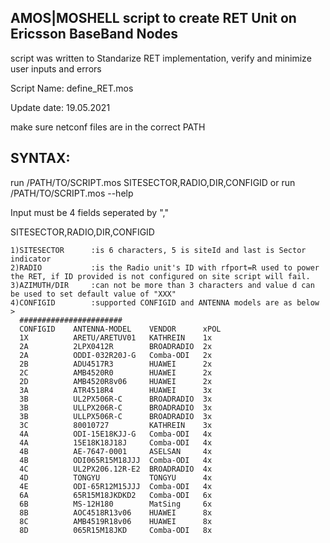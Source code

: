 ## AMOS|MOSHELL script to create RET Unit on Ericsson BaseBand Nodes

script was written to Standarize RET implementation, verify and minimize user inputs and errors

Script Name: define_RET.mos

Update date: 19.05.2021

make sure netconf files are in the correct PATH

## SYNTAX:
run /PATH/TO/SCRIPT.mos SITESECTOR,RADIO,DIR,CONFIGID or run /PATH/TO/SCRIPT.mos --help

Input must be 4 fields seperated by ","

SITESECTOR,RADIO,DIR,CONFIGID

    1)SITESECTOR      :is 6 characters, 5 is siteId and last is Sector indicator
    2)RADIO           :is the Radio unit's ID with rfport=R used to power the RET, if ID provided is not configured on site script will fail.
    3)AZIMUTH/DIR     :can not be more than 3 characters and value d can be used to set default value of "XXX"
    4)CONFIGID        :supported CONFIGID and ANTENNA models are as below >
      #######################
      CONFIGID    ANTENNA-MODEL    VENDOR      xPOL
      1X          ARETU/ARETUV01   KATHREIN    1x
      2A          2LPX0412R        BROADRADIO  2x
      2A          ODDI-032R20J-G   Comba-ODI   2x
      2B          ADU4517R3        HUAWEI      2x
      2C          AMB4520R0        HUAWEI      2x
      2D          AMB4520R8v06     HUAWEI      2x
      3A          ATR4518R4        HUAWEI      3x
      3B          UL2PX506R-C      BROADRADIO  3x
      3B          ULLPX206R-C      BROADRADIO  3x
      3B          ULLPX506R-C      BROADRADIO  3x
      3C          80010727         KATHREIN    3x
      4A          ODI-15E18KJJ-G   Comba-ODI   4x
      4A          15E18K18J18J     Comba-ODI   4x
      4B          AE-7647-0001     ASELSAN     4x
      4B          ODI065R15M18JJJ  Comba-ODI   4x
      4C          UL2PX206.12R-E2  BROADRADIO  4x
      4D          TONGYU           TONGYU      4x
      4E          ODI-65R12M15JJJ  Comba-ODI   4x
      6A          65R15M18JKDKD2   Comba-ODI   6x
      6B          MS-12H180        MatSing     6x
      8B          AOC4518R13v06    HUAWEI      8x
      8C          AMB4519R18v06    HUAWEI      8x
      8D          065R15M18JKD     Comba-ODI   8x
